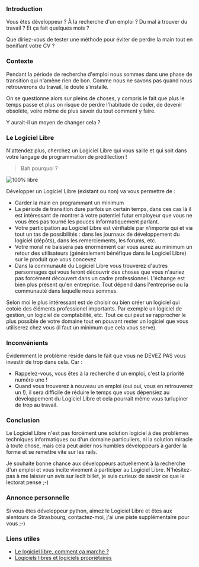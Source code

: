 ### Introduction

Vous êtes développeur ? À la recherche d'un emploi ? Du mal à trouver du travail ? Et ça fait quelques mois ?

Que diriez-vous de tester une méthode pour éviter de perdre la main tout en bonifiant votre CV ?

### Contexte

Pendant la période de recherche d'emploi nous sommes dans une phase de transition qui n'amène rien de bon. Comme nous ne savons pas quand nous retrouverons du travail, le doute s'installe.

On se questionne alors sur pleins de choses, y compris le fait que plus le temps passe et plus on risque de perdre l'habitude de coder, de devenir obsolète, voire même de plus savoir du tout comment y faire.

Y aurait-il un moyen de changer cela ?

### Le Logiciel Libre

N'attendez plus, cherchez un Logiciel Libre qui vous saille et qui soit dans votre langage de programmation de prédilection !

> Bah pourquoi ?

![100% libre](${BLOG_URL}/images/logos/logiciel_libre.png "Image d'un puzzle représentant le logiciel libre")

Développer un Logiciel Libre (existant ou non) va vous permettre de :

  * Garder la main en programmant un minimum
  * La période de transition dure parfois un certain temps, dans ces cas là il est intéressant de montrer à votre potentiel futur employeur que vous ne vous êtes pas tourné les pouces informatiquement parlant.
  * Votre participation au Logiciel Libre est vérifiable par n'importe qui et via tout un tas de possibilités : dans les journaux de développement du logiciel (dépôts), dans les remerciements, les forums, etc.
  * Votre moral ne baissera pas énormément car vous aurez au minimum un retour des utilisateurs (généralement bénéfique dans le Logiciel Libre) sur le produit que vous concevez
  * Dans la communauté du Logiciel Libre vous trouverez d'autres personnages qui vous feront découvrir des choses que vous n'auriez pas forcément découvert dans un cadre professionnel. L'échange est bien plus présent qu'en entreprise. Tout dépend dans l'entreprise ou la communauté dans laquelle nous sommes.

Selon moi le plus intéressant est de choisir ou bien créer un logiciel qui cotoie des éléments professionel importants. Par exemple un logiciel de gestion, un logiciel de comptabilité, etc. Tout ce qui peut se rapprocher le plus possible de votre domaine tout en pouvant rester un logiciel que vous utiliserez chez vous (il faut un minimum que cela vous serve).

### Inconvénients

Évidemment le problème réside dans le fait que vous ne DEVEZ PAS vous investir de trop dans cela. Car : 

  * Rappelez-vous, vous êtes à la recherche d'un emploi, c'est la priorité numéro une !
  * Quand vous trouverez à nouveau un emploi (oui oui, vous en retrouverez un !), il sera difficile de réduire le temps que vous dépensiez au développement du Logiciel Libre et cela pourrait même vous turlupiner de trop au travail.

### Conclusion

Le Logiciel Libre n'est pas forcément une solution logiciel à des problèmes techniques informatiques ou d'un domaine particuliers, ni la solution miracle à toute chose, mais cela peut aider nos humbles développeurs à garder la forme et se remettre vite sur les rails.

Je souhaite bonne chance aux développeurs actuellement à la recherche d'un emploi et vous incite vivement à participer au Logiciel Libre. N'hésitez-pas à me laisser un avis sur ledit billet, je suis curieux de savoir ce que le lectorat pense ;-)

### Annonce personnelle

Si vous êtes développeur python, aimez le Logiciel Libre et êtes aux alentours de Strasbourg, contactez-moi, j'ai une piste supplémentaire pour vous ;-) 

### Liens utiles

  * [Le logiciel libre, comment ça marche ?](http://www.april.org/fr/depliant-le-logiciel-libre-comment-ca-marche "Se rendre sur la page de l'April expliquant comment le logiciel libre fonctionne")
  * [Logiciels libres et logiciels propriétaires](http://www.halpanet.org/?q=node/11 "Halpanet nous explique la différence entre logiciel libre et logiciel propriétaire")

